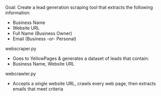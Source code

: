 Goal: Create a lead generation scraping tool that extracts the following information:
- Business Name
- Website URL
- Full Name (Business Owner)
- Email (Business -or- Personal)

webscraper.py
- Goes to YellowPages & generates a dataset of leads that contain:
- Business Name, Website URL

webcrawler.py
- Accepts a single website URL, crawls every web page, then extracts emails that meet criteria



